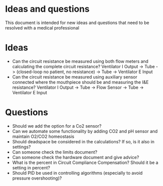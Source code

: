 # Ideas and questions
This document is intended for new ideas and questions that need to be resolved with a medical professional

# Ideas
- Can the circuit resistance be measured using both flow meters and calculating the complete circuit resistance? Ventilator I Output -> Tube -> (closed-loop no patient, no resistance) -> Tube -> Ventilator E Input
- Can the circuit resistance be measured using auxiliary sensor connected where the mouthpiece should be and measuring the I&E resistance? Ventilator I Output -> Tube -> Flow Sensor -> Tube -> Ventilator E Input


# Questions
- Should we add the option for a Co2 sensor?
- Can we automate some functionality by adding CO2 and pH sensor and maintain O2/CO2 homeostasis
- Should deadspace be considered in the calculations? If so, is it also in settings?
- Can someone check the limits document?
- Can someone check the hardware document and give advice?
- What is the percent in Circuit Compliance Compensation? Should it be a setting in percent?
- Should PID be used in controlling algorithms (especially to avoid pressure overshooting)?
